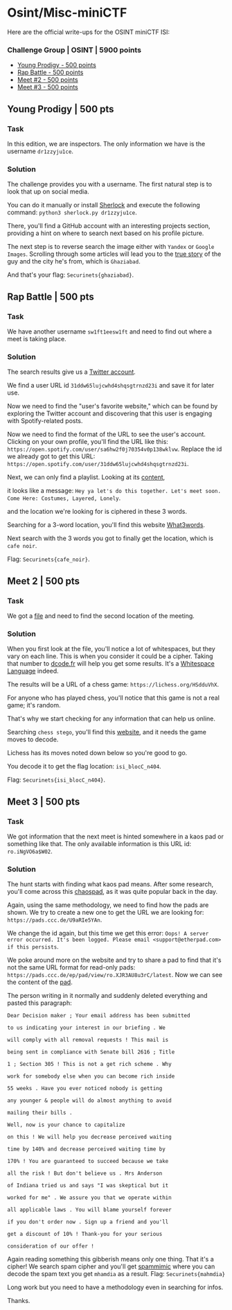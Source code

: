 # Osint/Misc-miniCTF

Here are the official write-ups for the OSINT miniCTF ISI:

### Challenge Group | OSINT | 5900 points

- [Young Prodigy - 500 points](#Young-Prodigy--500-pts)
- [Rap Battle - 500 points](#Rap-Battle--500-pts)
- [Meet #2 - 500 points](#Meet-2--500-pts)
- [Meet #3 - 500 points](#Meet-3--500-pts)

## Young Prodigy | 500 pts

### Task

In this edition, we are inspectors. The only information we have is the username `dr1zzyju1ce`.

### Solution

The challenge provides you with a username. The first natural step is to look that up on social media. 

You can do it manually or install [Sherlock](https://github.com/sherlock-project/sherlock) and execute the following command: `python3 sherlock.py dr1zzyju1ce`. 

There, you'll find a GitHub account with an interesting projects section, providing a hint on where to search next based on his profile picture.

The next step is to reverse search the image either with `Yandex` or `Google Images`. 
Scrolling through some articles will lead you to the [true story](https://afamily.vn/quy-tu-11-tuoi-gia-lam-hacker-roi-doa-tung-anh-nong-cua-bo-me-bat-ca-nha-nop-315-trieu-de-tieu-vat-20210205150850321.chn) of the guy and the city he's from, which is `Ghaziabad`.

And that's your flag: `Securinets{ghaziabad}`.

## Rap Battle | 500 pts

### Task

We have another username `sw1ft1eesw1ft` and need to find out where a meet is taking place.

### Solution

The search results give us a [Twitter account](https://twitter.com/sw1ft1eesw1ft).

We find a user URL id `31ddw65lujcwhd4shqsgtrnzd23i` and save it for later use. 

Now we need to find the "user's favorite website," which can be found by exploring the Twitter account and discovering that this user is engaging with Spotify-related posts.

Now we need to find the format of the URL to see the user's account. Clicking on your own profile, you'll find the URL like this: `https://open.spotify.com/user/sa6hw2f0j70354v0p138wklvw`. Replace the id we already got to get this URL: `https://open.spotify.com/user/31ddw65lujcwhd4shqsgtrnzd23i`.

Next, we can only find a playlist. Looking at its [content](https://open.spotify.com/playlist/424EqFwanMCT5g6lK6FieN),

it looks like a message: `Hey ya let's do this together. Let's meet soon. Come Here: Costumes, Layered, Lonely`.

and the location we're looking for is ciphered in these 3 words.

Searching for a 3-word location, you'll find this website [What3words](https://what3words.com/).

Next search with the 3 words you got to finally get the location, which is `cafe noir`.

Flag: `Securinets{cafe_noir}`.

## Meet 2 | 500 pts

### Task

We got a [file](file.txt) and need to find the second location of the meeting.

### Solution

When you first look at the file, you'll notice a lot of whitespaces, but they vary on each line. 
This is when you consider it could be a cipher. Taking that number to [dcode.fr](https://www.dcode.fr/cipher-identifier) will help you get some results. It's a [Whitespace Language](https://www.dcode.fr/whitespace-language) indeed.

The results will be a URL of a chess game: `https://lichess.org/HSdduVhX`. 

For anyone who has played chess, you'll notice that this game is not a real game; it's random.

That's why we start checking for any information that can help us online. 

Searching `chess stego`, you'll find this [website](https://incoherency.co.uk/chess-steg/), and it needs the game moves to decode.

Lichess has its moves noted down below so you're good to go.

You decode it to get the flag location: `isi_blocC_n404`.

Flag: `Securinets{isi_blocC_n404}`.

## Meet 3 | 500 pts

### Task

We got information that the next meet is hinted somewhere in a kaos pad or something like that.
The only available information is this URL id: `ro.iNgVO6a$W02`.

### Solution

The hunt starts with finding what kaos pad means. 
After some research, you'll come across this [chaospad](https://pads.ccc.de/), as it was quite popular back in the day. 

Again, using the same methodology, we need to find how the pads are shown. We try to create a new one to get the URL we are looking for: `https://pads.ccc.de/U9aRIe5YAn`. 

We change the id again, but this time we get this error: `Oops! A server error occurred. It's been logged. Please email <support@etherpad.com> if this persists`.

We poke around more on the website and try to share a pad to find that it's not the same URL format for read-only pads: `https://pads.ccc.de/ep/pad/view/ro.XJR3AU8u3rC/latest`. 
Now we can see the content of the [pad](https://pads.ccc.de/ep/pad/view/ro.iNgVO6a$W02/latest).

The person writing in it normally and suddenly deleted everything and pasted this paragraph:

```
Dear Decision maker ; Your email address has been submitted

to us indicating your interest in our briefing . We

will comply with all removal requests ! This mail is

being sent in compliance with Senate bill 2616 ; Title

1 ; Section 305 ! This is not a get rich scheme . Why

work for somebody else when you can become rich inside

55 weeks . Have you ever noticed nobody is getting

any younger & people will do almost anything to avoid

mailing their bills .

Well, now is your chance to capitalize

on this ! We will help you decrease perceived waiting

time by 140% and decrease perceived waiting time by

170% ! You are guaranteed to succeed because we take

all the risk ! But don't believe us . Mrs Anderson

of Indiana tried us and says "I was skeptical but it

worked for me" . We assure you that we operate within

all applicable laws . You will blame yourself forever

if you don't order now . Sign up a friend and you'll

get a discount of 10% ! Thank-you for your serious

consideration of our offer !
```
Again reading something this gibberish means only one thing. That it's a cipher!
We search spam cipher and you'll get [spammimic](https://www.spammimic.com/) where you can decode the spam text you get `mhamdia` as a result. 
Flag: `Securinets{mahmdia}`

Long work but you need to have a methodology even in searching for infos.

Thanks.
